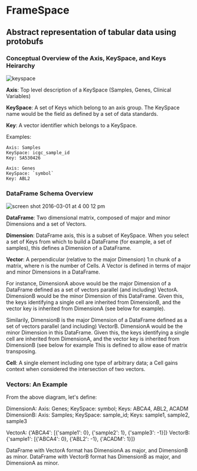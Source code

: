 # FrameSpace
## Abstract representation of tabular data using protobufs

### Conceptual Overview of the Axis, KeySpace, and Keys Heirarchy

![keyspace](https://cloud.githubusercontent.com/assets/6373975/13445184/aa7555a4-dfbf-11e5-8ebd-719152f2df11.png)

**Axis**: Top level description of a KeySpace (Samples, Genes, Clinical Variables)

**KeySpace**: A set of Keys which belong to an axis group. The KeySpace name would be the field as defined by a set of data standards.

**Key**: A vector identifier which belongs to a KeySpace.

Examples: 

```
Axis: Samples
KeySpace: icgc_sample_id
Key: SA530426

Axis: Genes
KeySpace: `symbol`
Key: ABL2
```

### DataFrame Schema Overview

![screen shot 2016-03-01 at 4 00 12 pm](https://cloud.githubusercontent.com/assets/6373975/13446281/e5beeaec-dfc6-11e5-96b7-a09e12c7fcaa.png)

**DataFrame**: Two dimensional matrix, composed of major and minor Dimensions and a set of Vectors.

**Dimension**: DataFrame axis, this is a subset of KeySpace. When you select a set of Keys from which to build a DataFrame (for example, a set of samples), this defines a Dimension of a DataFrame.

**Vector**: A perpendicular (relative to the major Dimension) 1:n chunk of a matrix, where n is the number of Cells. A Vector is defined in terms of major and minor Dimensions in a DataFrame. 

For instance, DimensionA above would be the major Dimension of a DataFrame defined as a set of vectors parallel (and including) VectorA. DimensionB would be the minor Dimension of this DataFrame. Given this, the keys identifying a single cell are inherited from DimensionB, and the vector key is inherited from DimensionA (see below for example). 

Similarily, DimensionB is the major Dimension of a DataFrame defined as a set of vectors parallel (and including) VectorB. DimensionA would be the minor Dimension in this DataFrame. Given this, the keys identifying a single cell are inherited from DimensionA, and the vector key is inherited from DimensionB (see below for example This is defined to allow ease of matrix transposing. 

**Cell**: A single element including one type of arbitrary data; a Cell gains context when considered the intersection of two vectors. 

### Vectors: An Example

From the above diagram, let's define:

DimensionA: Axis: Genes; KeySpace: symbol; Keys: ABCA4, ABL2, ACADM
DimensionB: Axis: Samples; KeySpace: sample_id; Keys: sample1, sample2, sample3

VectorA: {'ABCA4': [{'sample1': 0}, {'sample2': 1}, {'sample3': -1}]}
VectorB: {'sample1': [{'ABCA4': 0}, {'ABL2': -1}, {'ACADM': 1}]}

DataFrame with VectorA format has DimensionA as major, and DimensionB as minor.
DataFrame with VectorB format has DimensionB as major, and DimensionA as minor.

